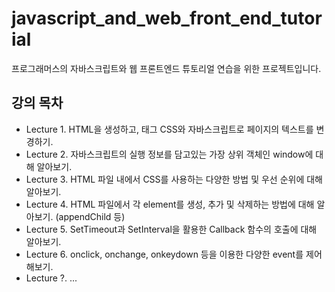 # javascript_and_web_front_end_tutorial
프로그래머스의 자바스크립트와 웹 프론트엔드 튜토리얼 연습을 위한 프로젝트입니다. 

## 강의 목차
- Lecture 1. HTML을 생성하고, 태그 CSS와 자바스크립트로 페이지의 텍스트를 변경하기.
- Lecture 2. 자바스크립트의 실행 정보를 담고있는 가장 상위 객체인 window에 대해 알아보기.
- Lecture 3. HTML 파일 내에서 CSS를 사용하는 다양한 방법 및 우선 순위에 대해 알아보기. 
- Lecture 4. HTML 파일에서 각 element를 생성, 추가 및 삭제하는 방법에 대해 알아보기. (appendChild 등)
- Lecture 5. SetTimeout과 SetInterval을 활용한 Callback 함수의 호출에 대해 알아보기.
- Lecture 6. onclick, onchange, onkeydown 등을 이용한 다양한 event를 제어해보기.
- Lecture ?. ...
